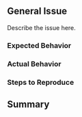 ## General Issue

Describe the issue here.

### Expected Behavior
### Actual Behavior
### Steps to Reproduce
## Summary
